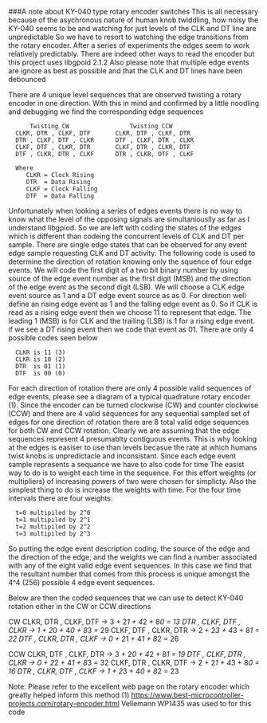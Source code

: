 
###A note about KY-040 type rotary encoder switches 
This is all necessary because of the asychronous nature of
human knob twiddling, how noisy the KY-040 seems to be and 
watching for just levels of the CLK and DT line are unpredictable
So we have to resort to watching the edge transitions from 
the rotary encoder. After a series of experiments the edges 
seem to work relatively predictably. There are indeed other 
ways to read the encoder but this project uses libgpoid 2.1.2
Also please note that multiple edge events are ignore as 
best as possible and that the CLK and DT lines have been 
debounced
 
There are 4 unique level sequences 
that are observed twisting a rotary encoder in one direction. 
With this in mind and confirmed by a little noodling
and debugging we find the corresponding edge sequences

          Twisting CW                 Twisting CCW
      CLKR, DTR , CLKF, DTF       CLKR, DTF , CLKF, DTR
      DTR , CLKF, DTF , CLKR      DTF , CLKF, DTR , CLKR
      CLKF, DTF , CLKR, DTR       CLKF, DTR , CLKR, DTF
      DTF , CLKR, DTR , CLKF      DTR , CLKR, DTF , CLKF
 
      Where
         CLKR = Clock Rising
         DTR  = Data Rising
         CLKF = Clock Falling
         DTF  = Data Falling
 
Unfortunately when looking a series of edges events there is no way 
to know what the level of the opposing signals are simultaniouslly
as far as I understand libgpiod. So we are left with coding the 
states of the edges which is different than codeing the concurrent 
levels of CLK and DT per sample. 
There are single edge states that can be observed for any event edge 
sample requesting CLK and DT activity. 
The following code is used to determine the direction of rotation
knowing only the squence of four edge events.
We will code the first digit of a two bit binary number by using 
source of the edge event number as the first digit (MSB) and the 
direction of the edge event as the second digit (LSB). 
We will choose a CLK edge event source as 1 and a DT edge event source as as 0. 
For direction well define an rising edge event as 1 and 
the falling edge event as 0. So if CLK is read as a rising edge event then 
we choose 11 to represent that edge. The leading 1 (MSB) is for CLK and the 
trailing (LSB) is 1 for a rising edge event. if we see a DT rising event then 
we code that event as 01. There are only 4 possible codes seen below
 
      CLKR is 11 (3)
      CLKR is 10 (2)
      DTR  is 01 (1)
      DTF  is 00 (0)
 
For each direction of rotation there are only 4 possible valid sequences
of edge events, please see a diagram of a typical quadrature rotary 
encoder (1). Since the encoder can be turned clockwise (CW) and counter 
clockwise (CCW) and there are 4 valid sequences for any sequential sampled 
set of edges for one direction of rotation there are 8 total valid edge 
sequences for both CW and CCW rotation. Clearly we are assuming that the 
edge sequences represent 4 presumablty contiguous events. This is why 
looking at the edges is easiser to use than levels becasue the rate at 
which humans twist knobs is unpredictacle and inconsistant. Since each 
edge event sample represents a sequance we have to also code for time
The easist way to do is to weight each time in the sequence. For this 
effort weights (or multipliers) of increasing powers of two were chosen 
for simplicty. Also the simplest thing to do is increase the weights with 
time. For the four time intervals 
there are four weights:
   
      t=0 multipiled by 2^0 
      t=1 multipiled by 2^1
      t=2 multipiled by 2^2
      t=3 multipiled by 2^3
 
So putting the edge event description coding, the source of the edge and the 
direction of the edge, and the weights we can find a number associated with 
any of the eight valid edge event sequences. In this case we find that the 
resultant number that comes from this process is unique amongst the  
4^4 (256) possible 4 edge event sequences. 

Below are then the coded sequences that we can use to detect KY-040 rotation 
either in the CW or CCW directions 
 
  CW
  CLKR, DTR , CLKF, DTF   -> 3 + 2*1 + 4*2 + 8*0 = 13
  DTR , CLKF, DTF , CLKR  -> 1 + 2*0 + 4*0 + 8*3 = 29
  CLKF, DTF , CLKR, DTR   -> 2 + 2*3 + 4*3 + 8*1 = 22
  DTF , CLKR, DTR , CLKF  -> 0 + 2*1 + 4*1 + 8*2 = 26
 
  CCW
  CLKR, DTF , CLKF, DTR   -> 3 + 2*0 + 4*2 + 8*1 = 19
  DTF , CLKF, DTR , CLKR  -> 0 + 2*2 + 4*1 + 8*3 = 32
  CLKF, DTR , CLKR, DTF   -> 2 + 2*1 + 4*3 + 8*0 = 16 
  DTR , CLKR, DTF , CLKF  -> 1 + 2*3 + 4*0 + 8*2 = 23
 
 Note:
     Please refer to the excellent web page on the rotary encoder
     which greatly helped inform this method
     (1) https://www.best-microcontroller-projects.com/rotary-encoder.html
     Vellemann WP1435 was used to for this code 
 
